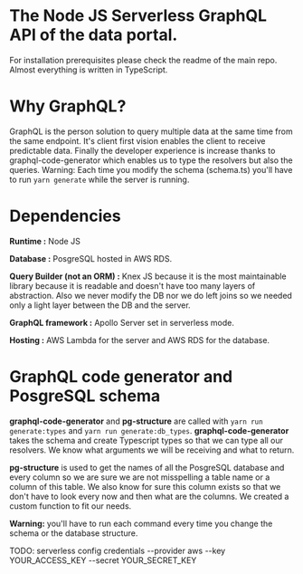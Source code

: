 # The Node JS Serverless GraphQL API of the data portal.

For installation prerequisites please check the readme of the main repo.
Almost everything is written in TypeScript.

# Why GraphQL?

GraphQL is the person solution to query multiple data at the same time from the same endpoint.
It's client first vision enables the client to receive predictable data.
Finally the developer experience is increase thanks to graphql-code-generator which enables us to type the resolvers but also the queries.
Warning: Each time you modify the schema (schema.ts) you'll have to run `yarn generate` while the server is running.

# Dependencies

**Runtime :** Node JS

**Database :** PosgreSQL hosted in AWS RDS.

**Query Builder (not an ORM) :** Knex JS because it is the most maintainable library because it is readable and doesn't have too many layers of abstraction. Also we never modify the DB nor we do left joins so we needed only a light layer between the DB and the server.

**GraphQL framework :** Apollo Server set in serverless mode.

**Hosting :** AWS Lambda for the server and AWS RDS for the database.

# GraphQL code generator and PosgreSQL schema

**graphql-code-generator** and **pg-structure** are called with `yarn run generate:types` and `yarn run generate:db_types`.
**graphql-code-generator** takes the schema and create Typescript types so that we can type all our resolvers. We know what arguments we will be receiving and what to return.

**pg-structure** is used to get the names of all the PosgreSQL database and every column so we are sure we are not misspelling a table name or a column of this table. We also know for sure this column exists so that we don't have to look every now and then what are the columns. We created a custom function to fit our needs.

**Warning:** you'll have to run each command every time you change the schema or the database structure.

TODO:
serverless config credentials --provider aws --key YOUR_ACCESS_KEY --secret YOUR_SECRET_KEY
